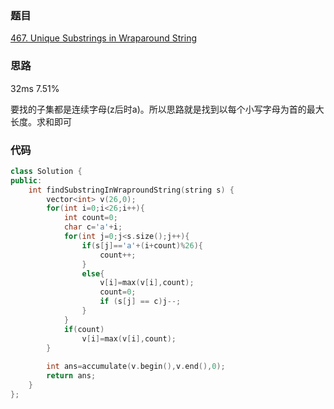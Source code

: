 ### 题目
[467. Unique Substrings in Wraparound String](https://leetcode-cn.com/problems/unique-substrings-in-wraparound-string/)
### 思路
32ms 7.51%

要找的子集都是连续字母(z后时a)。所以思路就是找到以每个小写字母为首的最大长度。求和即可

### 代码
```c++
class Solution {
public:
    int findSubstringInWraproundString(string s) {
        vector<int> v(26,0);
        for(int i=0;i<26;i++){
            int count=0;
            char c='a'+i;
            for(int j=0;j<s.size();j++){
                if(s[j]=='a'+(i+count)%26){
                    count++;
                }
                else{
                    v[i]=max(v[i],count);
                    count=0;
                    if (s[j] == c)j--;
                }
            }
            if(count)
                v[i]=max(v[i],count);
        }
        
        int ans=accumulate(v.begin(),v.end(),0);
        return ans;
    }
};
```
